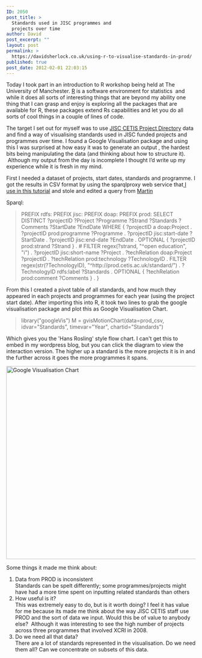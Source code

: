 ```yaml
---
ID: 2050
post_title: >
  Standards used in JISC programmes and
  projects over time
author: David
post_excerpt: ""
layout: post
permalink: >
  https://davidsherlock.co.uk/using-r-to-visualise-standards-in-prod/
published: true
post_date: 2012-02-01 22:03:15
---
```

Today I took part in an introduction to R workshop being held at The University of Manchester. <a href="http://www.google.co.uk/url?sa=t&amp;rct=j&amp;q=r&amp;source=web&amp;cd=1&amp;ved=0CCwQFjAA&amp;url=http%3A%2F%2Fwww.r-project.org%2F&amp;ei=AKIpT9KJMM_NsgaN1vTEAQ&amp;usg=AFQjCNFq9BSTD_8y4svhPlIv_58OxEpd5A&amp;sig2=Hku39B5LDfsqbq84tGVhnA">R</a> is a software environment for statistics  and while it does all sorts of interesting things that are beyond my ability one thing that I can grasp and enjoy is exploring all the packages that are available for R, these packages extend Rs capabilities and let you do all sorts of cool things in a couple of lines of code.
<p style="text-align: left">The target I set out for myself was to use <a href="http://prod.cetis.ac.uk">JISC CETIS Project Directory</a> data and find a way of visualising standards used in JISC funded projects and programmes over time. I found a Google Visualisation package and using this I was surprised at how easy it was to generate an output , the hardest bits being manipulating the data (and thinking about how to structure it).  Although my output from the day is incomplete I thought I’d write up my experience while it is fresh in my mind.</p>

First I needed a dataset of projects, start dates, standards and programme. I got the results in CSV format by using the sparqlproxy web service that<a href="https://docs.google.com/document/pub?id=1i4STANwqrEy_XjAewo12OjWq3ZCe0tRosUhNGvhAoo0"> I use in this tutorial</a> and stole and edited a query from <a href="https://docs.google.com/document/d/1atVIAjKoZl1dUzq7jYys0c7ObMVMULmuC_eZXlMhDh8/edit?hl=en_US">Martin</a>

Sparql:
<blockquote>PREFIX rdfs:
PREFIX jisc:
PREFIX doap:
PREFIX prod:
SELECT DISTINCT ?projectID ?Project ?Programme ?Strand ?Standards ?Comments ?StartDate ?EndDate
WHERE {
?projectID a doap:Project .
?projectID prod:programme ?Programme .
?projectID jisc:start-date ?StartDate .
?projectID jisc:end-date ?EndDate .
OPTIONAL { ?projectID prod:strand ?Strand } .
# FILTER regex(?strand, "^open education", "i") .
?projectID jisc:short-name ?Project .
?techRelation doap:Project ?projectID .
?techRelation prod:technology ?TechnologyID .
FILTER regex(str(?TechnologyID), "^http://prod.cetis.ac.uk/standard/")  .
?TechnologyID rdfs:label ?Standards .
OPTIONAL { ?techRelation prod:comment ?Comments } .
}</blockquote>
From this I created a pivot table of all standards, and how much they appeared in each projects and programmes for each year (using the project start date). After importing this into R, it took two lines to grab the google visualisation package and plot this as Google Visualisation Chart.
<blockquote>library("googleVis")
M = gvisMotionChart(data=prod_csv, idvar="Standards", timevar="Year", chartid="Standards")</blockquote>
Which gives you the 'Hans Rosling' style flow chart. I can't get this to embed in my wordpress blog, but you can click the diagram to view the interaction version. The higher up a standard is the more projects it is in and the further across it goes the more programmes it spans.

<a href="http://galadriel.cetis.ac.uk/david/tmp.html"><img class="aligncenter size-full wp-image-273" title="Google Visualisation Chart" src="http://blogs.cetis.ac.uk/david/wp-content/uploads/sites/3/2012/02/hr.png" alt="Google Visualisation Chart" width="639" height="514" /></a>

Some things it made me think about:
<ol>
	<li>Data from PROD is inconsistent</li>
Standards can be spelt differently; some programmes/projects might have had a more time spent on inputting related standards than others
	<li>How useful is it?</li>
This was extremely easy to do, but is it worth doing? I feel it has value for me because its made me think about the way JISC CETIS staff use PROD and the sort of data we input. Would this be of value to anybody else?  Although it was interesting to see the high number of projects across three programmes that involved XCRI in 2008.
	<li>Do we need all that data?</li>
There are a lot of standards represented in the visualisation. Do we need them all? Can we concentrate on subsets of this data.</ol>